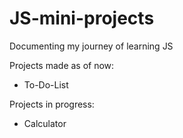 # JS-mini-projects
Documenting my journey of learning JS

Projects made as of now:
  * To-Do-List
  
 Projects in progress:
  * Calculator
